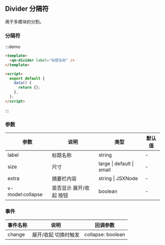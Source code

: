 ## Divider 分隔符

用于多模块的分割。

### 分隔符

:::demo

```html
<template>
  <qm-divider label="标题名称" />
</template>

<script>
  export default {
    data() {
      return {};
    },
  };
</script>
```

:::

### 参数

| 参数             | 说明                    | 类型                      | 默认值 |
| ---------------- | ----------------------- | ------------------------- | ------ |
| label            | 标题名称                | string                    | -      |
| size             | 尺寸                    | large \| default \| small | -      |
| extra            | 摘要栏内容              | string \| JSXNode         | -      |
| v-model:collapse | 是否显示 展开/收起 按钮 | boolean                   | -      |

### 事件

| 事件名称 | 说明                 | 回调参数          |
| -------- | -------------------- | ----------------- |
| change   | 展开/收起 切换时触发 | collapse: boolean |
